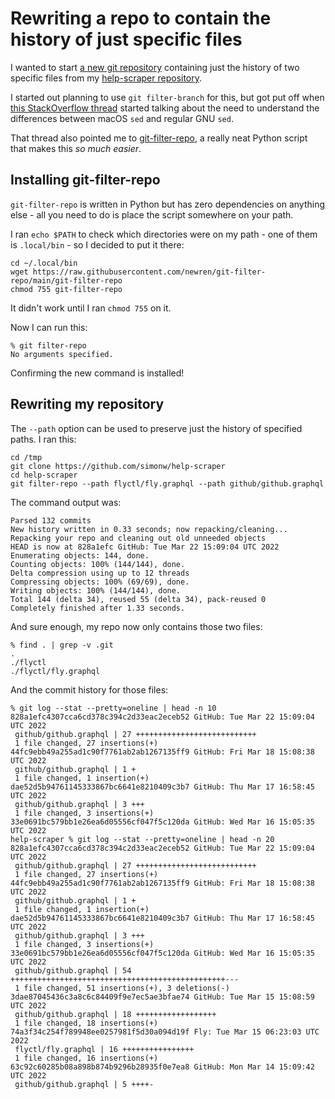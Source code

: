 # Rewriting a repo to contain the history of just specific files

I wanted to start [a new git repository](https://github.com/simonw/graphql-scraper/tree/828a1efc4307cca6cd378c394c2d33eac2eceb52) containing just the history of two specific files from my [help-scraper repository](https://github.com/simonw/help-scraper).

I started out planning to use `git filter-branch` for this, but got put off when [this StackOverflow thread](https://stackoverflow.com/questions/2982055/detach-many-subdirectories-into-a-new-separate-git-repository) started talking about the need to understand the differences between macOS `sed` and regular GNU `sed`.

That thread also pointed me to [git-filter-repo](https://github.com/newren/git-filter-repo), a really neat Python script that makes this *so much easier*.

## Installing git-filter-repo

`git-filter-repo` is written in Python but has zero dependencies on anything else - all you need to do is place the script somewhere on your path.

I ran `echo $PATH` to check which directories were on my path - one of them is `.local/bin` - so I decided to put it there:

    cd ~/.local/bin
    wget https://raw.githubusercontent.com/newren/git-filter-repo/main/git-filter-repo
    chmod 755 git-filter-repo

It didn't work until I ran `chmod 755` on it.

Now I can run this:

    % git filter-repo
    No arguments specified.

Confirming the new command is installed!

## Rewriting my repository

The `--path` option can be used to preserve just the history of specified paths. I ran this:

    cd /tmp
    git clone https://github.com/simonw/help-scraper
    cd help-scraper
    git filter-repo --path flyctl/fly.graphql --path github/github.graphql

The command output was:

    Parsed 132 commits
    New history written in 0.33 seconds; now repacking/cleaning...
    Repacking your repo and cleaning out old unneeded objects
    HEAD is now at 828a1efc GitHub: Tue Mar 22 15:09:04 UTC 2022
    Enumerating objects: 144, done.
    Counting objects: 100% (144/144), done.
    Delta compression using up to 12 threads
    Compressing objects: 100% (69/69), done.
    Writing objects: 100% (144/144), done.
    Total 144 (delta 34), reused 55 (delta 34), pack-reused 0
    Completely finished after 1.33 seconds.

And sure enough, my repo now only contains those two files:
```
% find . | grep -v .git
.
./flyctl
./flyctl/fly.graphql
```
And the commit history for those files:
```
% git log --stat --pretty=oneline | head -n 10
828a1efc4307cca6cd378c394c2d33eac2eceb52 GitHub: Tue Mar 22 15:09:04 UTC 2022
 github/github.graphql | 27 +++++++++++++++++++++++++++
 1 file changed, 27 insertions(+)
44fc9ebb49a255ad1c90f7761ab2ab1267135ff9 GitHub: Fri Mar 18 15:08:38 UTC 2022
 github/github.graphql | 1 +
 1 file changed, 1 insertion(+)
dae52d5b94761145333867bc6641e8210409c3b7 GitHub: Thu Mar 17 16:58:45 UTC 2022
 github/github.graphql | 3 +++
 1 file changed, 3 insertions(+)
33e0691bc579bb1e26ea6d05556cf047f5c120da GitHub: Wed Mar 16 15:05:35 UTC 2022
help-scraper % git log --stat --pretty=oneline | head -n 20
828a1efc4307cca6cd378c394c2d33eac2eceb52 GitHub: Tue Mar 22 15:09:04 UTC 2022
 github/github.graphql | 27 +++++++++++++++++++++++++++
 1 file changed, 27 insertions(+)
44fc9ebb49a255ad1c90f7761ab2ab1267135ff9 GitHub: Fri Mar 18 15:08:38 UTC 2022
 github/github.graphql | 1 +
 1 file changed, 1 insertion(+)
dae52d5b94761145333867bc6641e8210409c3b7 GitHub: Thu Mar 17 16:58:45 UTC 2022
 github/github.graphql | 3 +++
 1 file changed, 3 insertions(+)
33e0691bc579bb1e26ea6d05556cf047f5c120da GitHub: Wed Mar 16 15:05:35 UTC 2022
 github/github.graphql | 54 ++++++++++++++++++++++++++++++++++++++++++++++++---
 1 file changed, 51 insertions(+), 3 deletions(-)
3dae87045436c3a8c6c84409f9e7ec5ae3bfae74 GitHub: Tue Mar 15 15:08:59 UTC 2022
 github/github.graphql | 18 ++++++++++++++++++
 1 file changed, 18 insertions(+)
74a3f34c254f789948ee0257981f5d30a094d19f Fly: Tue Mar 15 06:23:03 UTC 2022
 flyctl/fly.graphql | 16 ++++++++++++++++
 1 file changed, 16 insertions(+)
63c92c60285b08a898b874b9296b28935f0e7ea8 GitHub: Mon Mar 14 15:09:42 UTC 2022
 github/github.graphql | 5 ++++-
```
